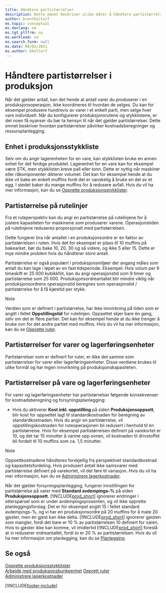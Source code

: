 ```yaml
---
title: Håndtere partistørrelser
description: Dette emnet beskriver ulike måter å håndtere partistørrelser på.
author: brentholtorf
ms.topic: conceptual
ms.devlang: na
ms.tgt_pltfrm: na
ms.workload: na
ms.search.form: null
ms.date: 04/01/2021
ms.author: bholtorf
---
```


# <a name="handling-lot-sizes-in-production"></a>Håndtere partistørrelser i produksjon
Når det gjelder antall, kan det hende at antall varer du produserer i en produksjonsoperasjon, ikke koordineres til hvordan de selges. Du kan for eksempel produsere hundrevis av varer i et enkelt parti, men selge hver vare individuelt. Når du konfigurerer produksjonsrutene og stykklistene, er det noen få nyanser du bør ta hensyn til når det gjelder partistørrelser. Dette emnet beskriver hvordan partistørrelser påvirker kostnadsberegninger og ressursplanlegging.

## <a name="units-of-measure-in-production-bill-of-materials"></a>Enhet i produksjonsstykkliste
Selv om du angir lagerenheten for en vare, kan stykklisten bruke en annen enhet for det ferdige produktet. Lagerenhet for en vare kan for eksempel være STK, men stykklisten kreve pall eller tonn. Dette er nyttig når maskiner eller råkomponenter dikterer volumet. Det kan for eksempel hende at du ikke vil bake en enkelt muffins fordi det er vanskelig å bruke en del av et egg. I stedet baker du mange muffins for å redusere avfall. Hvis du vil ha mer informasjon, kan du se [Opprette produksjonsstykklister](production-how-to-create-production-boms.md).

## <a name="lot-size-on-routing-lines"></a>Partistørrelse på rutelinjer
Fra et ruteperspektiv kan du angi en partistørrelse på rutelinjene for å justere kapasiteten for maskinene som produserer varene. Operasjonstiden på rutelinjene reduseres proporsjonalt med partistørrelsen. 

Dette fungerer bra når antallet i en produksjonsordre er en faktor av partistørrelsen i ruten. Hvis det for eksempel er plass til 10 muffins på bakearket, bør du bake 10, 20, 30 og så videre, og ikke 5 eller 15.  Dette er mye mindre problem hvis du håndterer store antall.

Partistørrelse er også populært i produksjonsmiljøer der avgang måles som antall du kan lage i løpet av en fast tidsperiode. Eksempel: Hvis volum per 9 timeskift er 25 000 kubikkfot, kan du angi operasjonstid som 9 timer og partistørrelse som 25 000.
Produksjonsordreantallet blir mindre viktig når produksjonsordrens operasjonstid beregnes som operasjonstid / partistørrelse for å få kjøretid per stykk.
 
> [!NOTE]
> Verdien som er definert i partistørrelse, har ikke innvirkning på tiden som er angitt i feltet **Oppstillingstid** for rutelinjen. Oppsettet skjer bare én gang, selv om det er flere partier. Det kan for eksempel hende at du ikke trenger å bruke ovn for det andre partiet med muffins. Hvis du vil ha mer informasjon, kan du se [Opprette ruter](production-how-to-create-routings.md).

## <a name="lot-sizes-for-items-and-stockkeeping-units"></a>Partistørrelser for varer og lagerføringsenheter
Partistørrelser som er definert for ruter, er ikke det samme som partistørrelser for varer eller lagerføringsenheter. Disse verdiene brukes til ulike formål og har ingen innvirkning på produksjonskapasiteten. 

## <a name="lot-size-on-item-and-stockkeeping-units"></a>Partistørrelser på vare og lagerføringsenheter
For varer og lagerføringsenheter har partistørrelser følgende konsekvenser for kostnadsberegning og forsyningsplanlegging:

* Hvis du aktiverer **Kost inkl. oppstilling** på siden **Produksjonsoppsett**, blir kost for oppsettet lagt til standardkostnaden for beregning av standardkostnaden. Hvis du angir en partistørrelse, vil oppstillingskostnaden for ruteoperasjonen bli redusert i henhold til én partistørrelse. Hvis for eksempel partistørrelsen definert på varekortet er 10, og det tar 15 minutter å varme opp ovnen, vil kostnaden til drivstoffet bli fordelt til 10 muffins som ca. 1,5 minutter. 

> [!NOTE]
> Oppsettkostnadene håndteres forskjellig fra perspektivet standardkostnad og kapasitetsfordeling. Hvis produsert antall ikke samsvarer med partistørrelse definert på varekortet, vil det føre til variasjon. Hvis du vil ha mer informasjon, kan du se [Administrere lagerkostnader](finance-manage-inventory-costs.md). <!--not sure that I got this part right seems to repeat the first example.-->

Når det gjelder forsyningsplanlegging, fungerer innstillingen for partistørrelse på varer med **Standard avdempings-%** på siden **Produksjonsoppsett**. [!INCLUDE[prod_short](includes/prod_short.md)] ignorerer endringer i etterspørsel som er under avdempingsprosenten, og vil ikke opprette planleggingsforslag. Det er for eksempel angitt 15 i feltet standard avdempings-%, og vi har en produksjonsordre på 20 muffins for å mate 20 gjester, men én gjest kan ikke delta. [!INCLUDE[prod_short](includes/prod_short.md)] ignorerer gjesten som mangler, fordi det bare er 10 % av partistørrelsen 10 definert for varen. Hvis to gjester ikke kan komme, vil imidlertid [!INCLUDE[prod_short](includes/prod_short.md)] foreslå at vi reduserer ordreantallet, fordi to er 20 % av partistørrelsen. Hvis du vil ha mer informasjon om planlegging, kan du se [Planlegging](production-planning.md).

## <a name="see-also"></a>Se også
[Opprette produksjonsstykklister](production-how-to-create-production-boms.md)  
[Arbeide med produksjonsbunkeenhet](production-how-to-use-the-manufacturing-batch-unit-of-measure.md)
[Opprett ruter](production-how-to-create-routings.md)  
[Administrere lagerkostnader](finance-manage-inventory-costs.md)


[!INCLUDE[footer-include](includes/footer-banner.md)]
